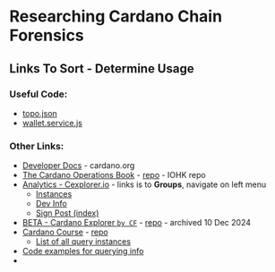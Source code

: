 # Researching Cardano Chain Forensics

## Links To Sort - Determine Usage

### Useful Code:
  - [topo.json](https://github.com/st8tikratio/Uselessness/blob/main/blockchain/cardano/foren/topo.json)
  - [wallet.service.js](https://github.com/st8tikratio/Uselessness/blob/main/blockchain/cardano/foren/wallet.service.js)
 
### Other Links:
- [Developer Docs](https://developers.cardano.org/) - cardano.org
- [The Cardano Operations Book](https://book.play.dev.cardano.org) - [repo](https://github.com/input-output-hk/cardano-playground) - IOHK repo
- [Analytics - Cexplorer.io](https://cexplorer.io/groups) - links is to **Groups**, navigate on left menu
  - [Instances](https://github.com/cardanians/cexplorer.io/blob/main/doc/instances.md)
  - [Dev Info](https://github.com/cexplorer/cexplorer.io/blob/main/doc/welcome_devs.md)
  - [Sign Post (index)](https://github.com/cexplorer/cexplorer.io/tree/main/doc)
- [BETA - Cardano Explorer `by CF`](https://beta.explorer.cardano.org/en/micar) - [repo](https://github.com/cardano-foundation/cf-explorer) - archived 10 Dec 2024
- [Cardano Course](https://cardano-course.gitbook.io/cardano-course) - [repo](https://github.com/carloslodelar/cardano-course/blob/main/README.md)
  - [List of all query instances](https://github.com/search?q=repo%3Acarloslodelar%2Fcardano-course+query&type=code)
- [Code examples for querying info](https://github.com/CodingOnChain/lift-wallet/blob/0.2.0/src/services/wallet.service.js#L333)
-  
